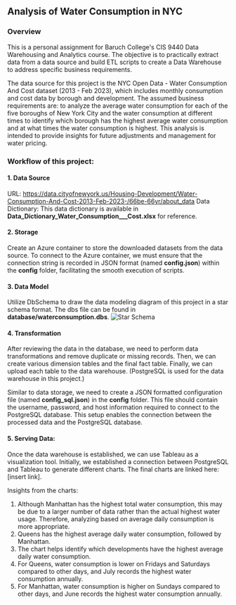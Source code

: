 ## Analysis of Water Consumption in NYC
### Overview
This is a personal assignment for Baruch College's CIS 9440 Data Warehousing and Analytics course. The objective is to practically extract data from a data source and build ETL scripts to create a Data Warehouse to address specific business requirements.

The data source for this project is the NYC Open Data - Water Consumption And Cost dataset (2013 - Feb 2023), which includes monthly consumption and cost data by borough and development. The assumed business requirements are: to analyze the average water consumption for each of the five boroughs of New York City and the water consumption at different times to identify which borough has the highest average water consumption and at what times the water consumption is highest. This analysis is intended to provide insights for future adjustments and management for water pricing.


### Workflow of this project:

#### 1. Data Source
URL: https://data.cityofnewyork.us/Housing-Development/Water-Consumption-And-Cost-2013-Feb-2023-/66be-66yr/about_data
Data Dictionary: This data dictionary is available in **Data_Dictionary_Water_Consumption___Cost.xlsx** for reference.


#### 2. Storage
Create an Azure container to store the downloaded datasets from the data source. To connect to the Azure container, we must ensure that the connection string is recorded in JSON format (named **config.json**) within the **config** folder, facilitating the smooth execution of scripts.


#### 3. Data Model
Utilize DbSchema to draw the data modeling diagram of this project in a star schema format. The dbs file can be found in **database/waterconsumption.dbs**.
![Star Schema](https://github.com/YUCHINGHUANG0920/Analysis-of-Water-Consumption-in-NYC/database/StarSchema.png)


#### 4. Transformation
After reviewing the data in the database, we need to perform data transformations and remove duplicate or missing records. Then, we can create various dimension tables and the final fact table. Finally, we can upload each table to the data warehouse. (PostgreSQL is used for the data warehouse in this project.)

Similar to data storage, we need to create a JSON formatted configuration file (named **config_sql.json**) in the **config** folder. This file should contain the username, password, and host information required to connect to the PostgreSQL database. This setup enables the connection between the processed data and the PostgreSQL database.


#### 5. Serving Data:
Once the data warehouse is established, we can use Tableau as a visualization tool. Initially, we established a connection between PostgreSQL and Tableau to generate different charts. The final charts are linked here: [insert link].

Insights from the charts:
1. Although Manhattan has the highest total water consumption, this may be due to a larger number of data rather than the actual highest water usage. Therefore, analyzing based on average daily consumption is more appropriate.
2. Queens has the highest average daily water consumption, followed by Manhattan.
3. The chart helps identify which developments have the highest average daily water consumption.
4. For Queens, water consumption is lower on Fridays and Saturdays compared to other days, and July records the highest water consumption annually.
5. For Manhattan, water consumption is higher on Sundays compared to other days, and June records the highest water consumption annually.